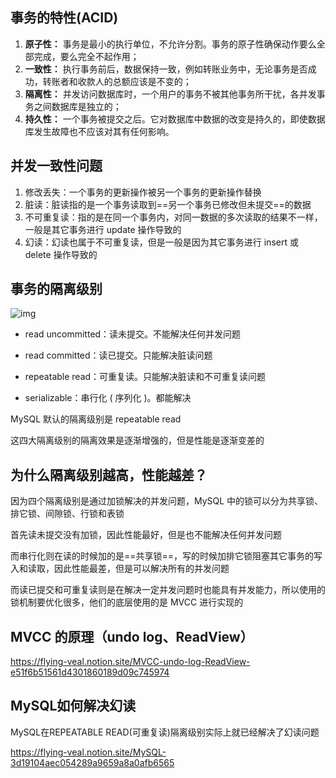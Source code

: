 ## 事务的特性(ACID)

1. **原子性：** 事务是最小的执行单位，不允许分割。事务的原子性确保动作要么全部完成，要么完全不起作用；
2. **一致性：** 执行事务前后，数据保持一致，例如转账业务中，无论事务是否成功，转账者和收款人的总额应该是不变的；
3. **隔离性：** 并发访问数据库时，一个用户的事务不被其他事务所干扰，各并发事务之间数据库是独立的；
4. **持久性：** 一个事务被提交之后。它对数据库中数据的改变是持久的，即使数据库发生故障也不应该对其有任何影响。



## 并发一致性问题

1. 修改丢失：一个事务的更新操作被另一个事务的更新操作替换
2. 脏读：脏读指的是一个事务读取到==另一个事务已修改但未提交==的数据
3. 不可重复读：指的是在同一个事务内，对同一数据的多次读取的结果不一样，一般是其它事务进行 update 操作导致的
4. 幻读：幻读也属于不可重复读，但是一般是因为其它事务进行 insert 或 delete 操作导致的



## 事务的隔离级别

![img](https://gitee.com/Transmigration_zhou/pic/raw/master/img/20220303182428.png)

- read uncommitted：读未提交。不能解决任何并发问题

- read committed：读已提交。只能解决脏读问题

- repeatable read：可重复读。只能解决脏读和不可重复读问题

- serializable：串行化 ( 序列化 )。都能解决

MySQL 默认的隔离级别是  repeatable read

这四大隔离级别的隔离效果是逐渐增强的，但是性能是逐渐变差的



## 为什么隔离级别越高，性能越差？

因为四个隔离级别是通过加锁解决的并发问题，MySQL 中的锁可以分为共享锁、排它锁、间隙锁、行锁和表锁

首先读未提交没有加锁，因此性能最好，但是也不能解决任何并发问题

而串行化则在读的时候加的是==共享锁==，写的时候加排它锁阻塞其它事务的写入和读取，因此性能最差，但是可以解决所有的并发问题

而读已提交和可重复读则是在解决一定并发问题时也能具有并发能力，所以使用的锁机制要优化很多，他们的底层使用的是 MVCC 进行实现的



## MVCC 的原理（undo log、ReadView）

https://flying-veal.notion.site/MVCC-undo-log-ReadView-e51f6b51561d4301860189d09c745974



## MySQL如何解决幻读

MySQL在REPEATABLE READ(可重复读)隔离级别实际上就已经解决了幻读问题

https://flying-veal.notion.site/MySQL-3d19104aec054289a9659a8a0afb6565



